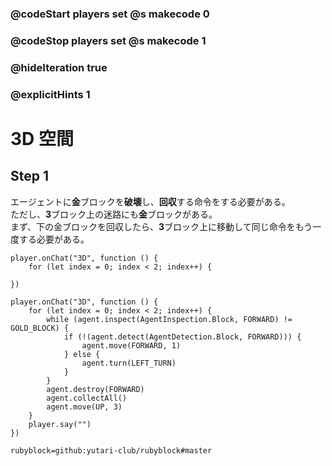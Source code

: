 ### @codeStart players set @s makecode 0
### @codeStop players set @s makecode 1

### @hideIteration true 
### @explicitHints 1


# 3D 空間

## Step 1
エージェントに**金**ブロックを**破壊**し、**回収**する命令をする必要がある。<br>
ただし、**3**ブロック上の迷路にも**金**ブロックがある。<br>
まず、下の金ブロックを回収したら、**3**ブロック上に移動して同じ命令をもう一度する必要がある。

<!-- To solve this challenge, you need to program the Agent to get to the **gold** block and collect it. The Agent needs to do it first on the ground level and then **move 3 levels up** and repeat the previous procedure.   -->


```template
player.onChat("3D", function () {
    for (let index = 0; index < 2; index++) {
        
})
``` 
```ghost
player.onChat("3D", function () {
    for (let index = 0; index < 2; index++) {
        while (agent.inspect(AgentInspection.Block, FORWARD) != GOLD_BLOCK) {
            if (!(agent.detect(AgentDetection.Block, FORWARD))) {
                agent.move(FORWARD, 1)
            } else {
                agent.turn(LEFT_TURN)
            }
        }
        agent.destroy(FORWARD)
        agent.collectAll()
        agent.move(UP, 3)
    }
    player.say("")
})
```
```package
rubyblock=github:yutari-club/rubyblock#master
```
